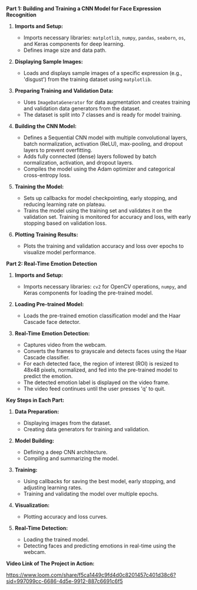 **Part 1: Building and Training a CNN Model for Face Expression Recognition**

1. **Imports and Setup:**
   - Imports necessary libraries: `matplotlib`, `numpy`, `pandas`, `seaborn`, `os`, and Keras components for deep learning.
   - Defines image size and data path. 

2. **Displaying Sample Images:**
   - Loads and displays sample images of a specific expression (e.g., 'disgust') from the training dataset using `matplotlib`.

3. **Preparing Training and Validation Data:**
   - Uses `ImageDataGenerator` for data augmentation and creates training and validation data generators from the dataset.
   - The dataset is split into 7 classes and is ready for model training.

4. **Building the CNN Model:**
   - Defines a Sequential CNN model with multiple convolutional layers, batch normalization, activation (ReLU), max-pooling, and dropout layers to prevent overfitting.
   - Adds fully connected (dense) layers followed by batch normalization, activation, and dropout layers.
   - Compiles the model using the Adam optimizer and categorical cross-entropy loss.

5. **Training the Model:**
   - Sets up callbacks for model checkpointing, early stopping, and reducing learning rate on plateau.
   - Trains the model using the training set and validates it on the validation set. Training is monitored for accuracy and loss, with early stopping based on validation loss.

6. **Plotting Training Results:**
   - Plots the training and validation accuracy and loss over epochs to visualize model performance.

**Part 2: Real-Time Emotion Detection**

1. **Imports and Setup:**
   - Imports necessary libraries: `cv2` for OpenCV operations, `numpy`, and Keras components for loading the pre-trained model.

2. **Loading Pre-trained Model:**
   - Loads the pre-trained emotion classification model and the Haar Cascade face detector.

3. **Real-Time Emotion Detection:**
   - Captures video from the webcam.
   - Converts the frames to grayscale and detects faces using the Haar Cascade classifier.
   - For each detected face, the region of interest (ROI) is resized to 48x48 pixels, normalized, and fed into the pre-trained model to predict the emotion.
   - The detected emotion label is displayed on the video frame.
   - The video feed continues until the user presses 'q' to quit.

**Key Steps in Each Part:**

1. **Data Preparation:**
   - Displaying images from the dataset.
   - Creating data generators for training and validation.

2. **Model Building:**
   - Defining a deep CNN architecture.
   - Compiling and summarizing the model.

3. **Training:**
   - Using callbacks for saving the best model, early stopping, and adjusting learning rates.
   - Training and validating the model over multiple epochs.

4. **Visualization:**
   - Plotting accuracy and loss curves.

5. **Real-Time Detection:**
   - Loading the trained model.
   - Detecting faces and predicting emotions in real-time using the webcam.


**Video Link of The Project in Action:**

https://www.loom.com/share/f5ca1449c9fd4d0c8201457c401d38c6?sid=997099cc-6686-4d5e-9912-887c6691c6f5
